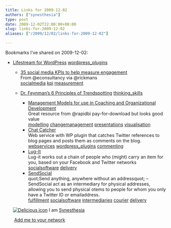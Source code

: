 ```yaml
---
title: Links for 2009-12-02
authors: ["synesthesia"]
type: post
date: 2009-12-02T22:00:00+00:00
slug: links-for-2009-12-02 
aliases: ["/2009/12/02/links-for-2009-12-02"]

---
```

Bookmarks I&#8217;ve shared on 2009-12-02:

  * [Lifestream for WordPress][1] 
    [wordpress_plugins][2] </li> 
    
      * [35 social media KPIs to help measure engagement][3]  
        From @econsultancy via @rickmans  
        [socialmedia][4] [kpi][5] [measurement][6] 
      * [Dr. Feynman&rsquo;s 6 Principles of Trendspotting][7] 
        [thinking_skills][8] </li> 
        
          * [Management Models for use in Coaching and Organizational Development][9]  
            Great resource from @rapidbi pay-for-download but looks good value  
            [modelling][10] [changemanagement][11] [presentations][12] [visualisation][13] 
          * [Chat Catcher][14]  
            Web service with WP plugin that catches Twitter references to blog pages and posts them as comments on the blog.&nbsp;  
            [webservices][15] [wordpress_plugins][2] [commenting][16] 
          * [Lug-It][17]  
            Lug-it works out a chain of people who (might) carry an item for you, based on your Facebook and Twitter networks  
            [socialsoftware][18] [delivery][19] 
          * [SendSocial][20]  
            quot;Send anything, anywhere without an addressquot; &#8211; SendSocial act as an intermediary for physical addresses, allowing you to send physical otems to people for whom you only have a Twitter ID or emailaddress.  
            [fulfillment][21] [socialsoftware][18] [intermediaries][22] [courier][23] [delivery][19] </ul> 
        
        <p class="deliciouslink">
          <a href="https://del.icio.us/synesthesia" title="See all my bookmarks on del.icio.us"><img src="https://www.synesthesia.co.uk/images/deliciousicon.jpg" alt="Delicious icon" /></a>&nbsp;I am <a href="https://del.icio.us/synesthesia" title="See all my bookmarks on del.icio.us">Synesthesia</a>
        </p>
        
        <p class="deliciouslink">
          <a href="https://del.icio.us/network?add=synesthesia" title="Add me to your del.icio.us network"><img src="https://www.synesthesia.co.uk/images/add.gif" alt="" /></a>&nbsp;<a href="https://del.icio.us/network?add=synesthesia" title="Add me to your del.icio.us network">Add me to your network</a>
        </p>

 [1]: https://www.enthropia.com/labs/wp-lifestream
 [2]: https://delicious.com/synesthesia/wordpress_plugins
 [3]: https://econsultancy.com/blog/4887-35-social-media-kpis-to-help-measure-engagement
 [4]: https://delicious.com/synesthesia/socialmedia
 [5]: https://delicious.com/synesthesia/kpi
 [6]: https://delicious.com/synesthesia/measurement
 [7]: https://www.digitaltonto.com/2009/feynmans-6-principles-of-trendspotting
 [8]: https://delicious.com/synesthesia/thinking_skills
 [9]: https://rapidbi.com/created/managementmodels.html
 [10]: https://delicious.com/synesthesia/modelling
 [11]: https://delicious.com/synesthesia/changemanagement
 [12]: https://delicious.com/synesthesia/presentations
 [13]: https://delicious.com/synesthesia/visualisation
 [14]: https://chatcatcher.com/default.aspx
 [15]: https://delicious.com/synesthesia/webservices
 [16]: https://delicious.com/synesthesia/commenting
 [17]: https://www.lug-it.com/
 [18]: https://delicious.com/synesthesia/socialsoftware
 [19]: https://delicious.com/synesthesia/delivery
 [20]: https://sendsocial.com/how_it_works
 [21]: https://delicious.com/synesthesia/fulfillment
 [22]: https://delicious.com/synesthesia/intermediaries
 [23]: https://delicious.com/synesthesia/courier